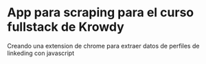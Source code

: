 # App para scraping para el curso fullstack de Krowdy
Creando una extension de chrome para extraer datos de perfiles de linkeding con javascript
